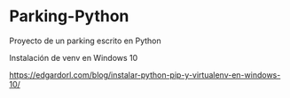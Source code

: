 # Parking-Python
Proyecto de un parking escrito en Python

Instalación de venv en Windows 10

https://edgardorl.com/blog/instalar-python-pip-y-virtualenv-en-windows-10/
